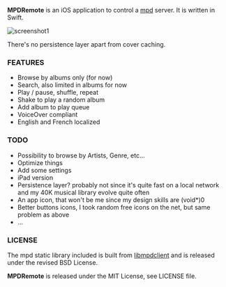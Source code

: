 **MPDRemote** is an iOS application to control a [mpd](http://www.musicpd.org/) server. It is written in Swift.

![screenshot1](https://mpdremote.whine.io/images/sc.jpg)

There's no persistence layer apart from cover caching.

### FEATURES

- Browse by albums only (for now)
- Search, also limited in albums for now
- Play / pause, shuffle, repeat
- Shake to play a random album
- Add album to play queue
- VoiceOver compliant
- English and French localized

### TODO

- Possibility to browse by Artists, Genre, etc…
- Optimize things
- Add some settings
- iPad version
- Persistence layer? probably not since it's quite fast on a local network and my 40K musical library evolve quite often
- An app icon, that won't be me since my design skills are (void*)0
- Better buttons icons, I took random free icons on the net, but same problem as above
- …

### LICENSE

The mpd static library included is built from [libmpdclient](https://github.com/cmende/libmpdclient) and is released under the revised BSD License.

**MPDRemote** is released under the MIT License, see LICENSE file.
